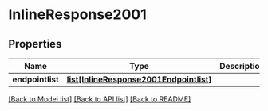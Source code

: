 # InlineResponse2001

## Properties
Name | Type | Description | Notes
------------ | ------------- | ------------- | -------------
**endpointlist** | [**list[InlineResponse2001Endpointlist]**](InlineResponse2001Endpointlist.md) |  | [optional] 

[[Back to Model list]](../README.md#documentation-for-models) [[Back to API list]](../README.md#documentation-for-api-endpoints) [[Back to README]](../README.md)


